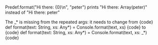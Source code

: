 
Predef.format("Hi there: {0}\n", "peter") prints "Hi there: Array(peter)" instead of "Hi there: peter"

The _* is missing from the repeated args: it needs to change from
{code}
  def format(text: String, xs: Any*) = Console.format(text, xs)
{code}
to
{code}
  def format(text: String, xs: Any*) = Console.format(text, xs: _*)
{code}



